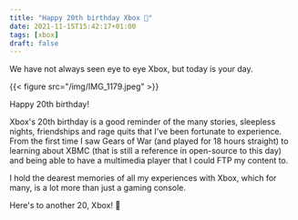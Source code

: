 ```yaml
---
title: "Happy 20th birthday Xbox 💚"
date: 2021-11-15T15:42:17+01:00
tags: [xbox]
draft: false
---
```


We have not always seen eye to eye Xbox, but today is your day.

{{< figure src="/img/IMG_1179.jpeg" >}}

Happy 20th birthday!

Xbox's 20th birthday is a good reminder of the many stories, sleepless nights, friendships and rage quits that I've been fortunate to experience. From the first time I saw Gears of War (and played for 18 hours straight) to learning about XBMC (that is still a reference in open-source to this day) and being able to have a multimedia player that I could FTP my content to.

I hold the dearest memories of all my experiences with Xbox, which for many, is a lot more than just a gaming console.

Here's to another 20, Xbox! 🍻
